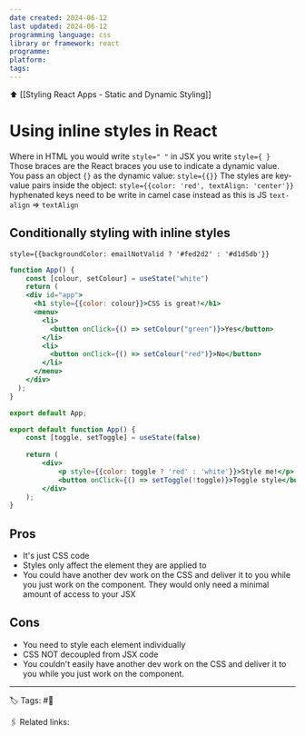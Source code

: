 ```yaml
---
date created: 2024-06-12
last updated: 2024-06-12
programming language: css
library or framework: react
programme: 
platform: 
tags:
---
```

⬆ [[Styling React Apps - Static and Dynamic Styling]]
# Using inline styles in React
Where in HTML you would write `style=" "`
in JSX you write `style={ }`
Those braces are the React braces you use to indicate a dynamic value.
You pass an object `{}` as the dynamic value:
`style={{}}`
The styles are key-value pairs inside the object:
`style={{color: 'red', textAlign: 'center'}}`
hyphenated keys need to be write in camel case instead as this is JS `text-align` => `textAlign`

## Conditionally styling with inline styles
`style={{backgroundColor: emailNotValid ? '#fed2d2' : '#d1d5db'}}`

```jsx
function App() {
    const [colour, setColour] = useState("white")
    return (
    <div id="app">
      <h1 style={{color: colour}}>CSS is great!</h1>
      <menu>
        <li>
          <button onClick={() => setColour("green")}>Yes</button>
        </li>
        <li>
          <button onClick={() => setColour("red")}>No</button>
        </li>
      </menu>
    </div>
  );
}

export default App;
```

```jsx
export default function App() {
    const [toggle, setToggle] = useState(false)
    
    return (
        <div>
            <p style={{color: toggle ? 'red' : 'white'}}>Style me!</p>
            <button onClick={() => setToggle(!toggle)}>Toggle style</button>
        </div>
    );
}
```

## Pros
- It's just CSS code
- Styles only affect the element they are applied to
- You could have another dev work on the CSS and deliver it to you while you just work on the component. They would only need a minimal amount of access to your JSX

## Cons
- You need to style each element individually
- CSS NOT decoupled from JSX code
- You couldn't easily have another dev work on the CSS and deliver it to you while you just work on the component. 

---
🏷 Tags: #🌱

🖇 Related links:
